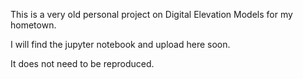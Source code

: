 This is a very old personal project on Digital Elevation Models for my hometown.

I will find the jupyter notebook and upload here soon.

It does not need to be reproduced.
